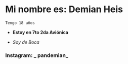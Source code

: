 # Mi nombre es: Demian Heis

```
Tengo 18 años
```

* __Estoy en 7to 2da Aviónica__

* _Soy de Boca_

### Instagram:  _ pandemian_  
